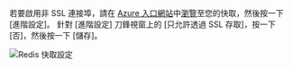 若要啟用非 SSL 連接埠，請在 [Azure 入口網站](https://portal.azure.com)中[瀏覽](../articles/redis-cache/cache-configure.md#configure-redis-cache-settings)至您的快取，然後按一下 [進階設定]。 針對 [進階設定] 刀鋒視窗上的 [只允許透過 SSL 存取]，按一下 [否]，然後按一下 [儲存]。

![Redis 快取設定](media/redis-cache-non-ssl-port/redis-cache-non-ssl-port.png)



<!--HONumber=Feb17_HO2-->


